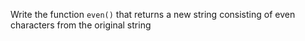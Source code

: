 
Write the function `even()` that returns a new string consisting of even characters from the original string
